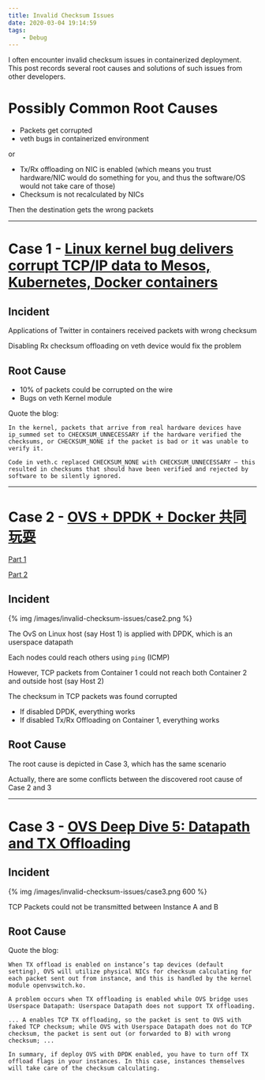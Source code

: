 ```yaml
---
title: Invalid Checksum Issues
date: 2020-03-04 19:14:59
tags:
    - Debug
---
```


I often encounter invalid checksum issues in containerized deployment. This post records several root causes and solutions of such issues from other developers. <!-- more -->

# Possibly Common Root Causes

- Packets get corrupted
- veth bugs in containerized environment

or

- Tx/Rx offloading on NIC is enabled (which means you trust hardware/NIC would do something for you, and thus the software/OS would not take care of those)
- Checksum is not recalculated by NICs

Then the destination gets the wrong packets

---

# Case 1 - [Linux kernel bug delivers corrupt TCP/IP data to Mesos, Kubernetes, Docker containers](https://tech.vijayp.ca/linux-kernel-bug-delivers-corrupt-tcp-ip-data-to-mesos-kubernetes-docker-containers-4986f88f7a19)

## Incident

Applications of Twitter in containers received packets with wrong checksum

Disabling Rx checksum offloading on veth device would fix the problem

## Root Cause

- 10% of packets could be corrupted on the wire
- Bugs on veth Kernel module

Quote the blog:

```
In the kernel, packets that arrive from real hardware devices have ip_summed set to CHECKSUM_UNNECESSARY if the hardware verified the checksums, or CHECKSUM_NONE if the packet is bad or it was unable to verify it.

Code in veth.c replaced CHECKSUM_NONE with CHECKSUM_UNNECESSARY — this resulted in checksums that should have been verified and rejected by software to be silently ignored.
```

---

# Case 2 - [OVS + DPDK + Docker 共同玩耍](https://www.hwchiu.com/ovs-dpdk-docker.html)

[Part 1](https://hwchiu.com/ovs-dpdk-docker.html)

[Part 2](https://hwchiu.com/ovs-dpdk-docker-2.html)

## Incident

{% img /images/invalid-checksum-issues/case2.png %}

The OvS on Linux host (say Host 1) is applied with DPDK, which is an userspace datapath

Each nodes could reach others using `ping` (ICMP)

However, TCP packets from Container 1 could not reach both Container 2 and outside host (say Host 2)

The checksum in TCP packets was found corrupted

- If disabled DPDK, everything works
- If disabled Tx/Rx Offloading on Container 1, everything works

## Root Cause

The root cause is depicted in Case 3, which has the same scenario

Actually, there are some conflicts between the discovered root cause of Case 2 and 3

---

# Case 3 - [OVS Deep Dive 5: Datapath and TX Offloading](https://arthurchiao.github.io/blog/ovs-deep-dive-5-datapath-tx-offloading/?fbclid=IwAR13kbYeRqMa3_VwWB4lRsCgPjr4aP6Z1TvGz2z4TluS3hZ-M2A-ht1NdpY)

## Incident

{% img /images/invalid-checksum-issues/case3.png 600 %}

TCP Packets could not be transmitted between Instance A and B

## Root Cause

Quote the blog:

```
When TX offload is enabled on instance’s tap devices (default setting), OVS will utilize physical NICs for checksum calculating for each packet sent out from instance, and this is handled by the kernel module openvswitch.ko.

A problem occurs when TX offloading is enabled while OVS bridge uses Userspace Datapath: Userspace Datapath does not support TX offloading.

... A enables TCP TX offloading, so the packet is sent to OVS with faked TCP checksum; while OVS with Userspace Datapath does not do TCP checksum, the packet is sent out (or forwarded to B) with wrong checksum; ...

In summary, if deploy OVS with DPDK enabled, you have to turn off TX offload flags in your instances. In this case, instances themselves will take care of the checksum calculating.
```
